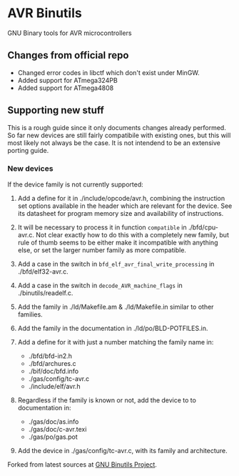 # AVR Binutils
GNU Binary tools for AVR microcontrollers

## Changes from official repo
- Changed error codes in libctf which don't exist under MinGW.
- Added support for ATmega324PB
- Added support for ATmega4808

## Supporting new stuff
This is a rough guide since it only documents changes already performed. So far new devices are still fairly compatibile with existing ones, but this will most likely not always be the case. It is not intendend to be an extensive porting guide.

### New devices
If the device family is not currently supported:
1. Add a define for it in ./include/opcode/avr.h, combining the instruction set options available in the header which are relevant for the device. See its datasheet for program memory size and availability of instructions.
2. It will be necessary to process it in function `compatible` in ./bfd/cpu-avr.c. Not clear exactly how to do this with a completely new family, but rule of thumb seems to be either make it incompatible with anything else, or set the larger number family as more compatible.
3. Add a case in the switch in `bfd_elf_avr_final_write_processing` in ./bfd/elf32-avr.c.
4. Add a case in the switch in `decode_AVR_machine_flags` in ./binutils/readelf.c.
5. Add the family in ./ld/Makefile.am & ./ld/Makefile.in similar to other families.
6. Add the family in the documentation in ./ld/po/BLD-POTFILES.in.
7. Add a define for it with just a number matching the family name in:
	- ./bfd/bfd-in2.h
	- ./bfd/archures.c
	- ./bif/doc/bfd.info
	- ./gas/config/tc-avr.c
	- ./include/elf/avr.h

8. Regardless if the family is known or not, add the device to to documentation in:
	- ./gas/doc/as.info
	- ./gas/doc/c-avr.texi
	- ./gas/po/gas.pot
9. Add the device in ./gas/config/tc-avr.c, with its family and architecture.

Forked from latest sources at [GNU Binutils Project](https://www.gnu.org/software/binutils/).

